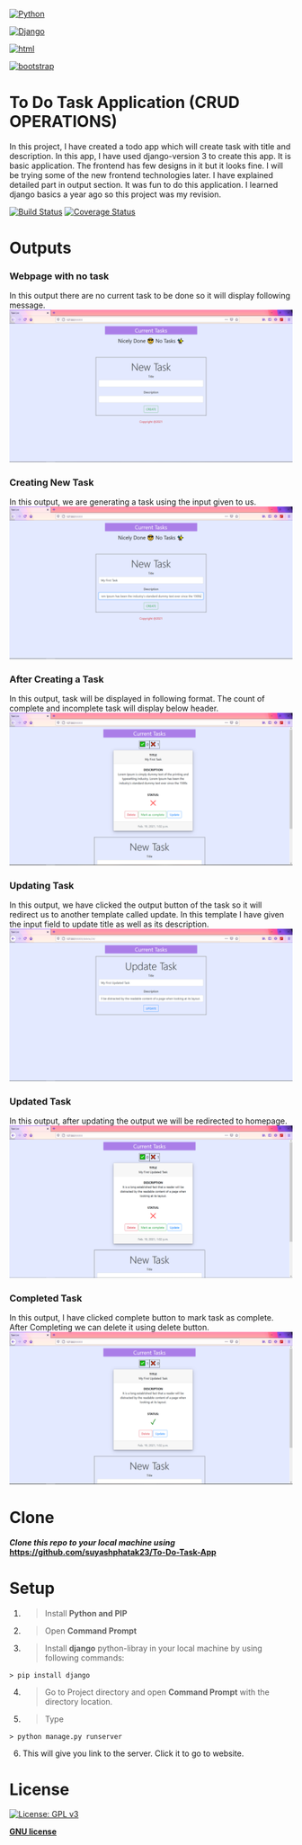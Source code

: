 <a href="https://www.python.org"><img src="https://www.python.org/static/community_logos/python-logo-master-v3-TM.png" title="Python" width="500px" height="200px" alt="Python"></a>

<a href="https://www.djangoproject.com"><img src="https://static.djangoproject.com/img/logos/django-logo-negative.png" title="Django" width="500px" height="200px" alt="Django"></a>

<a href="#"><img src="https://www.pngitem.com/pimgs/m/206-2069813_file-css-and-html-css-logo-svg-hd.png" title="html" width="300px" height="auto" alt="html"></a>

<a href="https://getbootstrap.com/"><img src="https://getbootstrap.com/docs/4.0/assets/brand/bootstrap-social-logo.png" title="bootstrap" width="300px" height="auto" alt="bootstrap"></a>

# To Do Task Application (CRUD OPERATIONS)
In this project, I have created a todo app which will create task with title and description. In this app, I have used django-version 3 to create this app. It is basic application. The frontend has few designs in it but it looks fine. I will be trying some of the new frontend technologies later. I have explained detailed part in output section. It was fun to do this application. I learned django basics a year ago so this project was my revision.

[![Build Status](http://img.shields.io/travis/badges/badgerbadgerbadger.svg?style=flat-square)](https://travis-ci.org/badges/badgerbadgerbadger)
[![Coverage Status](http://img.shields.io/coveralls/badges/badgerbadgerbadger.svg?style=flat-square)](https://coveralls.io/r/badges/badgerbadgerbadger)

# Outputs

### Webpage with no task
In this output there are no current task to be done so it will display following message.
<img src="https://github.com/suyashphatak23/ToDo-App/blob/main/Outputs/NoTask.PNG" title="No Task" width="auto" height="auto" alt="No Task">

### Creating New Task
In this output, we are generating a task using the input given to us.
<img src="https://github.com/suyashphatak23/ToDo-App/blob/main/Outputs/NewTask.PNG" title="New Task" width="auto" height="auto" alt="New Task">

### After Creating a Task
In this output, task will be displayed in following format. The count of complete and incomplete task will display below header.
<img src="https://github.com/suyashphatak23/ToDo-App/blob/main/Outputs/TaskDisplay.PNG" title="Display Task" width="auto" height="auto" alt="Display Task">

### Updating Task
In this output, we have clicked the output button of the task so it will redirect us to another template called update. In this template I have given the input field to update title as well as its description.
<img src="https://github.com/suyashphatak23/ToDo-App/blob/main/Outputs/UpdateTask.PNG" title="Update Task" width="auto" height="auto" alt="Update Task">

### Updated Task
In this output, after updating the output we will be redirected to homepage.
<img src="https://github.com/suyashphatak23/ToDo-App/blob/main/Outputs/UpdatedUI.PNG" title="Update UI" width="auto" height="auto" alt="Update UI">

### Completed Task
In this output, I have clicked complete button to mark task as complete. After Completing we can delete it using delete button.
<img src="https://github.com/suyashphatak23/ToDo-App/blob/main/Outputs/AfterComplete.PNG" title="Complete UI" width="auto" height="auto" alt="Complete UI">

# Clone

***Clone this repo to your local machine using*** **https://github.com/suyashphatak23/To-Do-Task-App**

# Setup

1. > Install **Python and PIP**
2. > Open **Command Prompt**
3. > Install **django** python-libray in your local machine by using following commands:

```shell
> pip install django
```

4. > Go to Project directory and open **Command Prompt** with the directory location.

5. >Type
```shell
> python manage.py runserver
```

6. This will give you link to the server. Click it to go to website.

# License

[![License: GPL v3](https://img.shields.io/badge/License-GPLv3-blue.svg)](https://www.gnu.org/licenses/gpl-3.0)

**[GNU license](https://opensource.org/licenses/gpl-license)**

